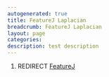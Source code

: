 ```yaml
---
autogenerated: true
title: FeatureJ Laplacian
breadcrumb: FeatureJ Laplacian
layout: page
categories: 
description: test description
---
```


1.  REDIRECT [FeatureJ](FeatureJ )
